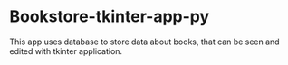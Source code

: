 # Bookstore-tkinter-app-py
This app uses database to store data about books, that can be seen and edited with tkinter application.